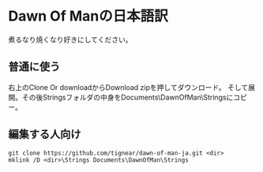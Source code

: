# Dawn Of Manの日本語訳
煮るなり焼くなり好きにしてください。
## 普通に使う
右上のClone Or downloadからDownload zipを押してダウンロード。
そして展開。その後Stringsフォルダの中身をDocuments\DawnOfMan\Stringsにコピー。
## 編集する人向け
```
git clone https://github.com/tignear/dawn-of-man-ja.git <dir>
mklink /D <dir>\Strings Documents\DawnOfMan\Strings
```

